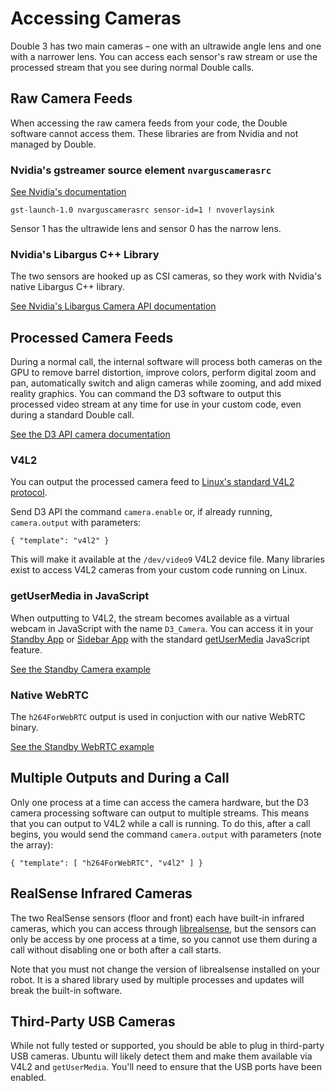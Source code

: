 # Accessing Cameras

Double 3 has two main cameras – one with an ultrawide angle lens and one with a narrower lens. You can access each sensor's raw stream or use the processed stream that you see during normal Double calls.

## Raw Camera Feeds

When accessing the raw camera feeds from your code, the Double software cannot access them. These libraries are from Nvidia and not managed by Double.

### Nvidia's gstreamer source element `nvarguscamerasrc`

[See Nvidia's documentation](https://docs.nvidia.com/jetson/archives/r34.1/DeveloperGuide/text/SD/CameraDevelopment/CameraSoftwareDevelopmentSolution.html)

	gst-launch-1.0 nvarguscamerasrc sensor-id=1 ! nvoverlaysink

Sensor 1 has the ultrawide lens and sensor 0 has the narrow lens.

### Nvidia's Libargus C++ Library

The two sensors are hooked up as CSI cameras, so they work with Nvidia's native Libargus C++ library.

[See Nvidia's Libargus Camera API documentation](https://docs.nvidia.com/jetson/l4t-multimedia/group__LibargusAPI.html)

## Processed Camera Feeds

During a normal call, the internal software will process both cameras on the GPU to remove barrel distortion, improve colors, perform digital zoom and pan, automatically switch and align cameras while zooming, and add mixed reality graphics. You can command the D3 software to output this processed video stream at any time for use in your custom code, even during a standard Double call.

[See the D3 API camera documentation](API.md#camera)

### V4L2

You can output the processed camera feed to [Linux's standard V4L2 protocol](https://en.wikipedia.org/wiki/Video4Linux).

Send D3 API the command `camera.enable` or, if already running, `camera.output` with parameters:

	{ "template": "v4l2" }

This will make it available at the `/dev/video9` V4L2 device file. Many libraries exist to access V4L2 cameras from your custom code running on Linux.

### getUserMedia in JavaScript

When outputting to V4L2, the stream becomes available as a virtual webcam in JavaScript with the name `D3_Camera`. You can access it in your [Standby App](Standby%20Apps.md) or [Sidebar App](Sidebar%20Apps.md) with the standard [getUserMedia](https://developer.mozilla.org/en-US/docs/Web/API/MediaDevices/getUserMedia) JavaScript feature.

[See the Standby Camera example](../standby-camera/)

### Native WebRTC

The `h264ForWebRTC` output is used in conjuction with our native WebRTC binary.

[See the Standby WebRTC example](../standby-webrtc/)

## Multiple Outputs and During a Call

Only one process at a time can access the camera hardware, but the D3 camera processing software can output to multiple streams. This means that you can output to V4L2 while a call is running. To do this, after a call begins, you would send the command `camera.output` with parameters (note the array):

	{ "template": [ "h264ForWebRTC", "v4l2" ] }

## RealSense Infrared Cameras

The two RealSense sensors (floor and front) each have built-in infrared cameras, which you can access through [librealsense](https://github.com/IntelRealSense/librealsense), but the sensors can only be access by one process at a time, so you cannot use them during a call without disabling one or both after a call starts.

Note that you must not change the version of librealsense installed on your robot. It is a shared library used by multiple processes and updates will break the built-in software.

## Third-Party USB Cameras

While not fully tested or supported, you should be able to plug in third-party USB cameras. Ubuntu will likely detect them and make them available via V4L2 and `getUserMedia`. You'll need to ensure that the USB ports have been enabled.
